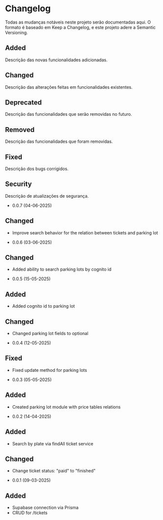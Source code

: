 # Changelog

Todas as mudanças notáveis neste projeto serão documentadas aqui.
O formato é baseado em Keep a Changelog, e este projeto adere a Semantic Versioning.

## Added

Descrição das novas funcionalidades adicionadas.

## Changed

Descrição das alterações feitas em funcionalidades existentes.

## Deprecated

Descrição das funcionalidades que serão removidas no futuro.

## Removed

Descrição das funcionalidades que foram removidas.

## Fixed

Descrição dos bugs corrigidos.

## Security

Descrição de atualizações de segurança.

- 0.0.7 (04-06-2025)

## Changed

- Improve search behavior for the relation between tickets and parking lot

- 0.0.6 (03-06-2025)

## Changed

- Added ability to search parking lots by cognito id

- 0.0.5 (15-05-2025)

## Added

- Added cognito id to parking lot

## Changed

- Changed parking lot fields to optional

- 0.0.4 (12-05-2025)

## Fixed

- Fixed update method for parking lots

- 0.0.3 (05-05-2025)

## Added

- Created parking lot module with price tables relations

- 0.0.2 (14-04-2025)

## Added

- Search by plate via findAll ticket service

## Changed

- Change ticket status: "paid" to "finished"

- 0.0.1 (09-03-2025)

## Added

- Supabase connection via Prisma
- CRUD for /tickets
